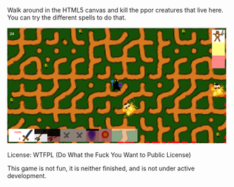 Walk around in the HTML5 canvas and kill the ppor creatures that live here. You can try the different spells to do that.



![Alt text](https://github.com/OlivierDeRivoyre/Cooldownaxe/blob/master/screenshot.png?raw=true "Screenshot")



License: WTFPL (Do What the Fuck You Want to Public License)


This game is not fun, it is neither finished, and is not under active development.
